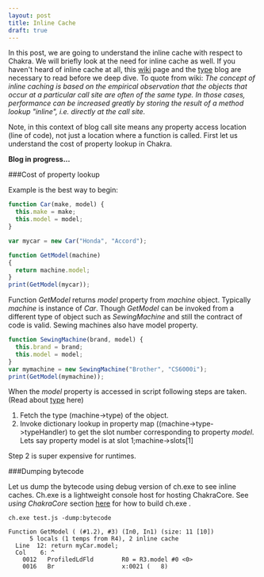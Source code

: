 ```yaml
---
layout: post
title: Inline Cache
draft: true
---
```

In this post, we are going to understand the inline cache with respect to Chakra. We will briefly look at the need for inline cache as well. If you haven't heard of inline cache at all, this [wiki](https://en.wikipedia.org/wiki/Inline_caching) page and the [type](http://abchatra.github.com/Type) blog are necessary to read before we deep dive. To quote from wiki:
*The concept of inline caching is based on the empirical observation that the objects that occur at a particular call site are often of the same type. In those cases, performance can be increased greatly by storing the result of a method lookup "inline", i.e. directly at the call site.*

Note, in this context of blog call site means any property access location (line of code), not just a location where a function is called. First let us understand the cost of property lookup in Chakra.

<!--more-->  

**Blog in progress...**

###Cost of property lookup

Example is the best way to begin:
```js
function Car(make, model) {
  this.make = make;
  this.model = model;
}

var mycar = new Car("Honda", "Accord");

function GetModel(machine)
{
  return machine.model;
}
print(GetModel(mycar));
```

Function *GetModel* returns *model* property from *machine* object. Typically *machine* is instance of *Car*. Though *GetModel* can be invoked from a different type of object such as *SewingMachine* and still the contract of code is valid. Sewing machines also have model property. 

```js
function SewingMachine(brand, model) {
  this.brand = brand;
  this.model = model;
}
var mymachine = new SewingMachine("Brother", "CS6000i");
print(GetModel(mymachine));
```

When the *model* property is accessed in script following steps are taken. (Read about [type](http://abchatra.github.io/Type) here)

1.  Fetch the type (machine->type) of the object. 
2.  Invoke dictionary lookup in property map ((machine->type->typeHandler) to get the slot number corresponding to property *model*. Lets say property model is at slot 1;machine->slots[1]

Step 2 is super expensive for runtimes. 


###Dumping bytecode

Let us dump the bytecode using debug version of ch.exe to see inline caches. Ch.exe is a lightweight console host for hosting ChakraCore. See *using ChakraCore* section [here](https://github.com/microsoft/chakracore) for how to build ch.exe . 

```
ch.exe test.js -dump:bytecode

Function GetModel ( (#1.2), #3) (In0, In1) (size: 11 [10])
      5 locals (1 temps from R4), 2 inline cache
  Line  12: return myCar.model;
  Col    6: ^
    0012   ProfiledLdFld        R0 = R3.model #0 <0>
    0016   Br                   x:0021 (   8)

```

